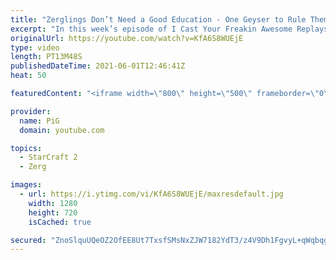 ```yaml
---
title: "Zerglings Don’t Need a Good Education - One Geyser to Rule Them All - G2"
excerpt: "In this week’s episode of I Cast Your Freakin Awesome Replays (ICYFAR) players were only allowed to mine from one gas!\r \r THIS WEEKS ICYFAR CHALLENGE: \"Fakeout - Trick Your opponent with fake rushes, attacks and tech paths\". Examples: Fake cannon/bunker rush, empty drops, proxy tech that you show on"
originalUrl: https://youtube.com/watch?v=KfA6S8WUEjE
type: video
length: PT13M48S
publishedDateTime: 2021-06-01T12:46:41Z
heat: 50

featuredContent: "<iframe width=\"800\" height=\"500\" frameborder=\"0\" src=\"https://www.youtube.com/embed/KfA6S8WUEjE\" allow=\"accelerometer; autoplay; encrypted-media; gyroscope; picture-in-picture\" allowfullscreen></iframe>"

provider:
  name: PiG
  domain: youtube.com

topics:
  - StarCraft 2
  - Zerg

images:
  - url: https://i.ytimg.com/vi/KfA6S8WUEjE/maxresdefault.jpg
    width: 1280
    height: 720
    isCached: true

secured: "ZnoSlquUQeOZ2OfEE8Ut7TxsfSMsNxZJW7182YdT3/z4V9Dh1FgvyL+qWqbqgM/r4/j4cIa+8zWm8pJQ+u4KL6cTA8poA7aPdSr49EoTitNH8x9d2InmUbq05h0pgMwXUoUBd0jL9jclDQOwNsx9fcGVzF2OBXtleN61ImfXLy+RgpwtiXUXc9zBlG8E6lIFvpzh9M/4oIFyBsmx517zxCVNuMy0qmL5exSRu9dRqMDIzoYpHCCsq10+MaMnMm6B1/AVviY3RGZpPdYBVlzZ6pArXT3HCCTzLumebFOteagDX6rIt9Uokk2/cmFOEVLaibdiKB2oj+qEL5FIW1pqVEQY6iNWPcQFZ53bX6WZLBekaFUqEW1MoEr2emTULvodh+5Zv9R6Gs/1GiC6bm7OCE55r6m5nV5jDXLxLQusLos=;txD5Y8J20/t3tIdF1DGqFg=="
---
```


